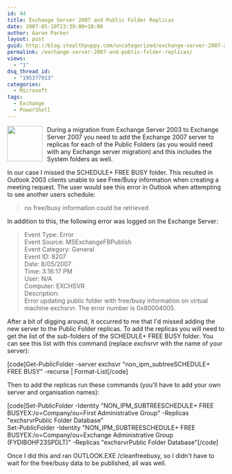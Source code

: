 ```yaml
---
id: 44
title: Exchange Server 2007 and Public Folder Replicas
date: 2007-05-10T23:39:00+10:00
author: Aaron Parker
layout: post
guid: http://blog.stealthpuppy.com/uncategorized/exchange-server-2007-and-public-folder-replicas
permalink: /exchange-server-2007-and-public-folder-replicas/
views:
  - "1"
dsq_thread_id:
  - "195377913"
categories:
  - Microsoft
tags:
  - Exchange
  - PowerShell
---
```

<img class="alignleft" style="margin-left: 0px; margin-right: 10px;" src="http://stealthpuppy.com/wp-content/uploads/2007/05/exchange.png" alt="" width="82" height="82" align="left" />During a migration from Exchange Server 2003 to Exchange Server 2007 you need to add the Exchange 2007 server to replicas for each of the Public Folders (as you would need with any Exchange server migration) and this includes the System folders as well.

In our case I missed the SCHEDULE+ FREE BUSY folder. This resulted in Outlook 2003 clients unable to see Free/Busy information when creating a meeting request. The user would see this error in Outlook when attempting to see another users schedule:

> no free/busy information could be retrieved

In addition to this, the following error was logged on the Exchange Server:

> Event Type: Error  
> Event Source: MSExchangeFBPublish  
> Event Category: General  
> Event ID: 8207  
> Date: 8/05/2007  
> Time: 3:16:17 PM  
> User: N/A  
> Computer: EXCHSVR  
> Description:  
> Error updating public folder with free/busy information on virtual machine exchsrvr. The error number is 0x80004005.

After a bit of digging around, it occurred to me that I'd missed adding the new server to the Public Folder replicas. To add the replicas you will need to get the list of the sub-folders of the SCHEDULE+ FREE BUSY folder. You can see this list with this command (replace _exchsrvr_ with the name of your server):

[code]Get-PublicFolder -server exchsvr "non\_ipm\_subtreeSCHEDULE+ FREE BUSY" -recurse | Format-List[/code]

Then to add the replicas run these commands (you'll have to add your own server and organisation names):

[code]Set-PublicFolder -Identity "NON\_IPM\_SUBTREESCHEDULE+ FREE BUSYEX:/o=Company/ou=First Administrative Group" -Replicas "exchsrvrPublic Folder Database"  
Set-PublicFolder -Identity "NON\_IPM\_SUBTREESCHEDULE+ FREE BUSYEX:/o=Company/ou=Exchange Administrative Group (FYDIBOHF23SPDLT)" -Replicas "exchsrvrPublic Folder Database"[/code]

Once I did this and ran OUTLOOK.EXE /cleanfreebusy, so I didn't have to wait for the free/busy data to be published, all was well.